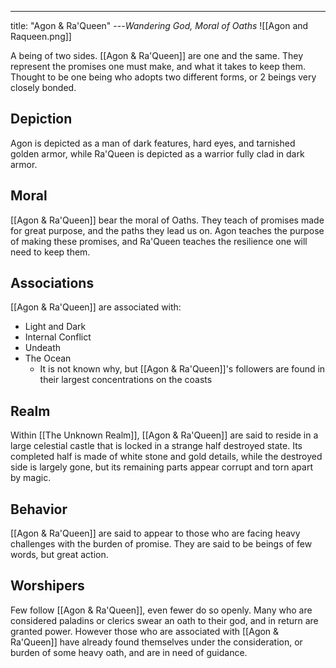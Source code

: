 ---
title: "Agon & Ra'Queen"
---*Wandering God, Moral of Oaths*
![[Agon and Raqueen.png]]

A being of two sides. [[Agon & Ra'Queen]] are one and the same. They represent the promises one must make, and what it takes to keep them. Thought to be one being who adopts two different forms, or 2 beings very closely bonded.

## Depiction
Agon is depicted as a man of dark features, hard eyes, and tarnished golden armor, while Ra'Queen is depicted as a warrior fully clad in dark armor.

## Moral
[[Agon & Ra'Queen]] bear the moral of Oaths. They teach of promises made for great purpose, and the paths they lead us on. Agon teaches the purpose of making these promises, and Ra'Queen teaches the resilience one will need to keep them.

## Associations
[[Agon & Ra'Queen]] are associated with:
- Light and Dark
- Internal Conflict
- Undeath
- The Ocean
	- It is not known why, but [[Agon & Ra'Queen]]'s followers are found in their largest concentrations on the coasts

## Realm
Within [[The Unknown Realm]], [[Agon & Ra'Queen]] are said to reside in a large celestial castle that is locked in a strange half destroyed state. Its completed half is made of white stone and gold details, while the destroyed side is largely gone, but its remaining parts appear corrupt and torn apart by magic.

## Behavior
[[Agon & Ra'Queen]] are said to appear to those who are facing heavy challenges with the burden of promise. They are said to be beings of few words, but great action.

## Worshipers
Few follow [[Agon & Ra'Queen]], even fewer do so openly. Many who are considered paladins or clerics swear an oath to their god, and in return are granted power. However those who are associated with [[Agon & Ra'Queen]] have already found themselves under the consideration, or burden of some heavy oath, and are in need of guidance.